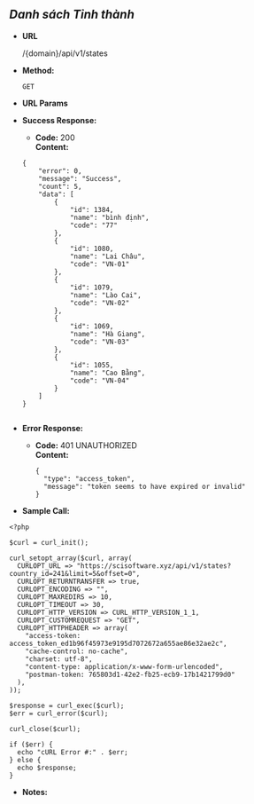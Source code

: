 
***Danh sách Tỉnh thành***
----

* **URL**

  /{domain}/api/v1/states

* **Method:**
  
    `GET`
  
*  **URL Params**

* **Success Response:**
  
    * **Code:** 200 <br />
    **Content:** 
    
    ```
    {
        "error": 0,
        "message": "Success",
        "count": 5,
        "data": [
            {
                "id": 1384,
                "name": "bình định",
                "code": "77"
            },
            {
                "id": 1080,
                "name": "Lai Châu",
                "code": "VN-01"
            },
            {
                "id": 1079,
                "name": "Lào Cai",
                "code": "VN-02"
            },
            {
                "id": 1069,
                "name": "Hà Giang",
                "code": "VN-03"
            },
            {
                "id": 1055,
                "name": "Cao Bằng",
                "code": "VN-04"
            }
        ]
    }
      
    ```
 
* **Error Response:**


  * **Code:** 401 UNAUTHORIZED <br />
    **Content:** 
    ```
    {
      "type": "access_token",
      "message": "token seems to have expired or invalid"
    }
    ```

* **Sample Call:**
```
<?php

$curl = curl_init();

curl_setopt_array($curl, array(
  CURLOPT_URL => "https://scisoftware.xyz/api/v1/states?country_id=241&limit=5&offset=0",
  CURLOPT_RETURNTRANSFER => true,
  CURLOPT_ENCODING => "",
  CURLOPT_MAXREDIRS => 10,
  CURLOPT_TIMEOUT => 30,
  CURLOPT_HTTP_VERSION => CURL_HTTP_VERSION_1_1,
  CURLOPT_CUSTOMREQUEST => "GET",
  CURLOPT_HTTPHEADER => array(
    "access-token: access_token_ed1b96f45973e9195d7072672a655ae86e32ae2c",
    "cache-control: no-cache",
    "charset: utf-8",
    "content-type: application/x-www-form-urlencoded",
    "postman-token: 765803d1-42e2-fb25-ecb9-17b1421799d0"
  ),
));

$response = curl_exec($curl);
$err = curl_error($curl);

curl_close($curl);

if ($err) {
  echo "cURL Error #:" . $err;
} else {
  echo $response;
}
```
* **Notes:**

